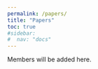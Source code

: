 ```yaml
---
permalink: /papers/
title: "Papers"
toc: true
#sidebar:
#  nav: "docs"
---
```

Members will be added here.
